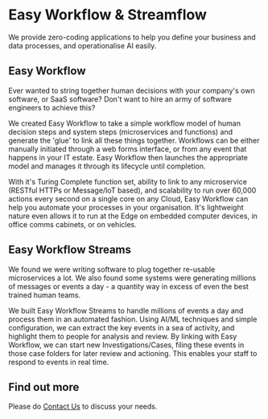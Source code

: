 # Easy Workflow & Streamflow

We provide zero-coding applications to help you define your business and data processes, and operationalise AI easily.

## Easy Workflow

Ever wanted to string together human decisions with your company's own software, or SaaS software? Don't want to hire an army of software engineers to achieve this?

We created Easy Workflow to take a simple workflow model of human decision steps and system steps (microservices and functions) and generate the 'glue' to link all these things together. Workflows can be either manually initiated through a web forms interface, or from any event that happens in your IT estate. Easy Workflow then launches the appropriate model and manages it through its lifecycle until completion.

With it's Turing Complete function set, ability to link to any microservice (RESTful HTTPs or Message/IoT based), and scalability to run over 60,000 actions every second on a single core on any Cloud, Easy Workflow can help you automate your processes in your organisation. It's lightweight nature even allows it to run at the Edge on embedded computer devices, in office comms cabinets, or on vehicles.

## Easy Workflow Streams

We found we were writing software to plug together re-usable microservices a lot. We also found some systems were generating millions of messages or events a day - a quantity way in excess of even the best trained human teams.

We built Easy Workflow Streams to handle millions of events a day and process them in an automated fashion. Using AI/ML techniques and simple configuration, we can extract the key events in a sea of activity, and highlight them to people for analysis and review. By linking with Easy Workflow, we can start new Investigations/Cases, filing these events in those case folders for later review and actioning. This enables your staff to respond to events in real time.

## Find out more

Please do [Contact Us](contact-us.md) to discuss your needs.